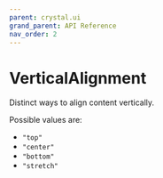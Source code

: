 ```yaml
---
parent: crystal.ui
grand_parent: API Reference
nav_order: 2
---
```


# VerticalAlignment

Distinct ways to align content vertically.

Possible values are:

- `"top"`
- `"center"`
- `"bottom"`
- `"stretch"`
